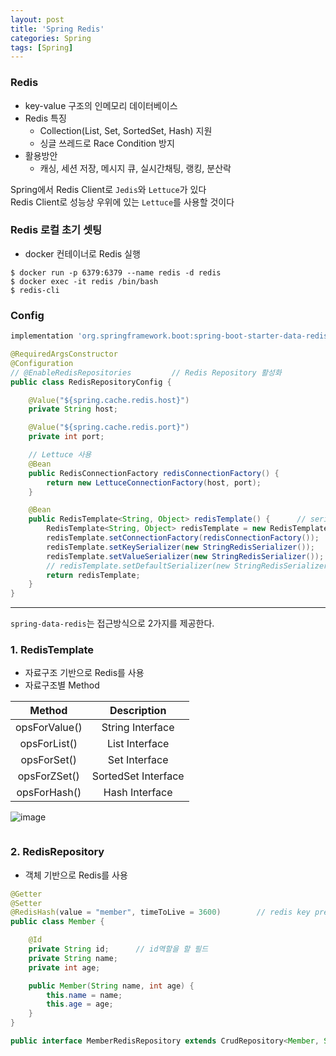 ```yaml
---
layout: post
title: 'Spring Redis'
categories: Spring
tags: [Spring]
---
```


### Redis
- key-value 구조의 인메모리 데이터베이스
- Redis 특징
  - Collection(List, Set, SortedSet, Hash) 지원
  - 싱글 쓰레드로 Race Condition 방지
- 활용방안
  - 캐싱, 세션 저장, 메시지 큐, 실시간채팅, 랭킹, 분산락

Spring에서 Redis Client로 `Jedis`와 `Lettuce`가 있다  
Redis Client로 성능상 우위에 있는 `Lettuce`를 사용할 것이다

### Redis 로컬 초기 셋팅
- docker 컨테이너로 Redis 실행

```command
$ docker run -p 6379:6379 --name redis -d redis
$ docker exec -it redis /bin/bash
$ redis-cli
```

### Config

```gradle
implementation 'org.springframework.boot:spring-boot-starter-data-redis'
```

```java
@RequiredArgsConstructor
@Configuration
// @EnableRedisRepositories         // Redis Repository 활성화
public class RedisRepositoryConfig {

    @Value("${spring.cache.redis.host}")
    private String host;

    @Value("${spring.cache.redis.port}")
    private int port;

    // Lettuce 사용
    @Bean
    public RedisConnectionFactory redisConnectionFactory() {
        return new LettuceConnectionFactory(host, port);
    }

    @Bean
    public RedisTemplate<String, Object> redisTemplate() {      // serializer 설정
        RedisTemplate<String, Object> redisTemplate = new RedisTemplate<>();
        redisTemplate.setConnectionFactory(redisConnectionFactory());
        redisTemplate.setKeySerializer(new StringRedisSerializer());
        redisTemplate.setValueSerializer(new StringRedisSerializer());
        // redisTemplate.setDefaultSerializer(new StringRedisSerializer());
        return redisTemplate;
    }
}

```

---

`spring-data-redis`는 접근방식으로 2가지를 제공한다.
### 1. RedisTemplate
- 자료구조 기반으로 Redis를 사용
- 자료구조별 Method

|Method|Description|
|:--:|:--:|
|opsForValue()|String Interface|
|opsForList()|List Interface|
|opsForSet()|Set Interface|
|opsForZSet()|SortedSet Interface|
|opsForHash()|Hash Interface|

![image](https://github.com/europani/europani.github.io/assets/48157259/ab9db6f3-23c2-4968-b2c1-a72e2428653f)

```java

```


### 2. RedisRepository
- 객체 기반으로 Redis를 사용

```java
@Getter
@Setter
@RedisHash(value = "member", timeToLive = 3600)        // redis key prefix
public class Member {

    @Id
    private String id;      // id역할을 할 필드
    private String name;
    private int age;

    public Member(String name, int age) {
        this.name = name;
        this.age = age;
    }
}
```

```java
public interface MemberRedisRepository extends CrudRepository<Member, String> {}
```

```java

```